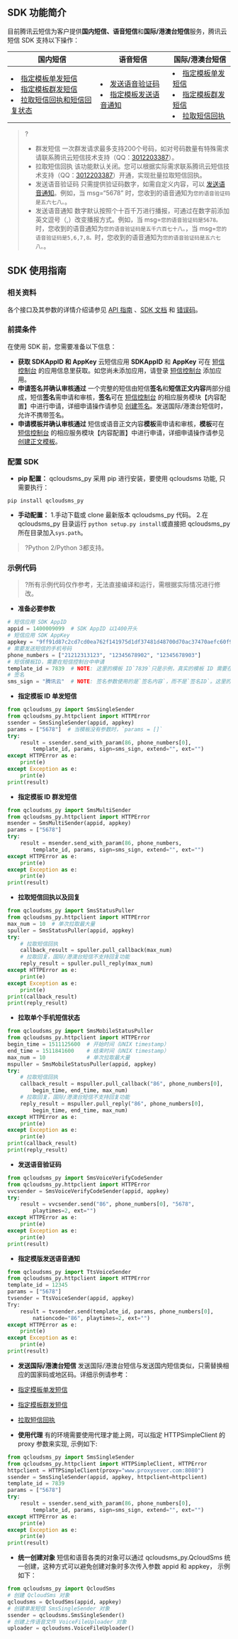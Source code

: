 ## SDK 功能简介
目前腾讯云短信为客户提供**国内短信、语音短信**和**国际/港澳台短信**服务，腾讯云短信 SDK 支持以下操作：

| 国内短信             | 语音短信               | 国际/港澳台短信                 |
| ------------------ | ---------------------- | ---------------- |
| <li>[指定模板单发短信](#指定模板单发短信)<li>[指定模板群发短信](#指定模板群发短信)<li>[拉取短信回执和短信回复状态](#拉取短信回执) | <li>[发送语音验证码](#发送语音验证码)<li>[指定模板发送语音通知](#指定模板发送语音通知) | <li>[指定模板单发短信](#指定模板单发短信)<li>[指定模板群发短信](#指定模板群发短信)<li>[拉取短信回执](#拉取短信回执) |

>?
>- 群发短信
>一次群发请求最多支持200个号码，如对号码数量有特殊需求请联系腾讯云短信技术支持（QQ：[3012203387](https://main.qcloudimg.com/raw/e674a37df984126f53ab9cbf4b9a168a.html)）。
>- 拉取短信回执
>该功能默认关闭。您可以根据实际需求联系腾讯云短信技术支持（QQ：[3012203387](https://main.qcloudimg.com/raw/e674a37df984126f53ab9cbf4b9a168a.html)）开通，实现批量拉取短信回执。
>- 发送语音验证码
>只需提供验证码数字，如需自定义内容，可以 [发送语音通知](#发送语音通知)。例如，当 msg=“5678” 时，您收到的语音通知为`您的语音验证码是五六七八。`。
>- 发送语音通知
>数字默认按照个十百千万进行播报，可通过在数字前添加英文逗号（,）改变播报方式。例如，当 msg=`您的语音验证码是5678。` 时，您收到的语音通知为`您的语音验证码是五千六百七十八。`，当 msg=`您的语音验证码是5,6,7,8。`时，您收到的语音通知为`您的语音验证码是五六七八。`。

## SDK 使用指南
### 相关资料
各个接口及其参数的详情介绍请参见 [API 指南](https://cloud.tencent.com/document/product/382/13297) 、[SDK 文档](https://github.com/qcloudsms/qcloudsms_py) 和 [错误码](https://cloud.tencent.com/document/product/382/3771)。

### 前提条件
在使用 SDK 前，您需要准备以下信息：
- **获取 SDKAppID 和 AppKey**
云短信应用 **SDKAppID** 和 **AppKey** 可在 [短信控制台](https://console.cloud.tencent.com/sms) 的应用信息里获取。如您尚未添加应用，请登录 [短信控制台](https://console.cloud.tencent.com/sms) 添加应用。
- **申请签名并确认审核通过**
一个完整的短信由短信**签名**和**短信正文内容**两部分组成，短信**签名**需申请和审核，**签名**可在 [短信控制台](https://console.cloud.tencent.com/sms) 的相应服务模块【内容配置】中进行申请，详细申请操作请参见 [创建签名](https://cloud.tencent.com/document/product/382/36136#Sign)。发送国际/港澳台短信时，允许不携带签名。
- **申请模板并确认审核通过**
短信或语音正文内容**模板**需申请和审核，**模板**可在 [短信控制台](https://console.cloud.tencent.com/sms) 的相应服务模块【内容配置】中进行申请，详细申请操作请参见 [创建正文模板](https://cloud.tencent.com/document/product/382/36136#Template)。


### 配置 SDK

- **pip 配置：**
qcloudsms_py 采用 pip 进行安装，要使用 qcloudsms 功能, 只需要执行：
```shell
pip install qcloudsms_py
```
- **手动配置：**
 1.手动下载或 clone 最新版本 qcloudsms_py 代码。
 2.在 qcloudsms_py 目录运行 `python setup.py install`或直接把 qcloudsms_py 所在目录加入`sys.path`。
 >?Python 2/Python 3都支持。

### 示例代码
>?所有示例代码仅作参考，无法直接编译和运行，需根据实际情况进行修改。

- **准备必要参数**
```python
# 短信应用 SDK AppID
appid = 1400009099  # SDK AppID 以1400开头
# 短信应用 SDK AppKey
appkey = "9ff91d87c2cd7cd0ea762f141975d1df37481d48700d70ac37470aefc60f9bad"
# 需要发送短信的手机号码
phone_numbers = ["21212313123", "12345678902", "12345678903"]
# 短信模板ID，需要在短信控制台中申请
template_id = 7839  # NOTE: 这里的模板 ID`7839`只是示例，真实的模板 ID 需要在短信控制台中申请
# 签名
sms_sign = "腾讯云"  # NOTE: 签名参数使用的是`签名内容`，而不是`签名ID`。这里的签名"腾讯云"只是示例，真实的签名需要在短信控制台中申请
```


<a id="指定模板单发短信" ></a>
- **指定模板 ID 单发短信**
```python
from qcloudsms_py import SmsSingleSender
from qcloudsms_py.httpclient import HTTPError
ssender = SmsSingleSender(appid, appkey)
params = ["5678"]  # 当模板没有参数时，`params = []`
try:
    result = ssender.send_with_param(86, phone_numbers[0],
        template_id, params, sign=sms_sign, extend="", ext="") 
except HTTPError as e:
    print(e)
except Exception as e:
    print(e)
print(result)
```


<a id="指定模板群发短信" ></a>
- **指定模板 ID 群发短信**
```python
from qcloudsms_py import SmsMultiSender
from qcloudsms_py.httpclient import HTTPError
msender = SmsMultiSender(appid, appkey)
params = ["5678"]
try:
    result = msender.send_with_param(86, phone_numbers,
        template_id, params, sign=sms_sign, extend="", ext="")
except HTTPError as e:
    print(e)
except Exception as e:
    print(e)
print(result)
```


<a id="拉取短信回执" ></a>
- **拉取短信回执以及回复**
```python
from qcloudsms_py import SmsStatusPuller
from qcloudsms_py.httpclient import HTTPError
max_num = 10  # 单次拉取最大量
spuller = SmsStatusPuller(appid, appkey)
try:
    # 拉取短信回执
    callback_result = spuller.pull_callback(max_num)
    # 拉取回复，国际/港澳台短信不支持回复功能
    reply_result = spuller.pull_reply(max_num)
except HTTPError as e:
    print(e)
except Exception as e:
    print(e)
print(callback_result)
print(reply_result)
```


- **拉取单个手机短信状态**
```python
from qcloudsms_py import SmsMobileStatusPuller
from qcloudsms_py.httpclient import HTTPError
begin_time = 1511125600  # 开始时间（UNIX timestamp）
end_time = 1511841600    # 结束时间（UNIX timestamp）
max_num = 10             # 单次拉取最大量
mspuller = SmsMobileStatusPuller(appid, appkey)
try:
    # 拉取短信回执
    callback_result = mspuller.pull_callback("86", phone_numbers[0],
        begin_time, end_time, max_num)
    # 拉取回复，国际/港澳台短信不支持回复功能
    reply_result = mspuller.pull_reply("86", phone_numbers[0],
        begin_time, end_time, max_num)
except HTTPError as e:
    print(e)
except Exception as e:
    print(e)
print(callback_result)
print(reply_result)
```

<a id="发送语音验证码" ></a>
- **发送语音验证码**
```python
from qcloudsms_py import SmsVoiceVerifyCodeSender
from qcloudsms_py.httpclient import HTTPError
vvcsender = SmsVoiceVerifyCodeSender(appid, appkey)
try:
    result = vvcsender.send("86", phone_numbers[0], "5678",
        playtimes=2, ext="")
except HTTPError as e:
    print(e)
except Exception as e:
    print(e)
print(result)
```

<a id="指定模板发送语音通知" ></a>
- **指定模版发送语音通知**
```python
from qcloudsms_py import TtsVoiceSender
from qcloudsms_py.httpclient import HTTPError
template_id = 12345
params = ["5678"]
tvsender = TtsVoiceSender(appid, appkey)
Try:
    result = tvsender.send(template_id, params, phone_numbers[0],
        nationcode="86", playtimes=2, ext="")
except HTTPError as e:
    print(e)
except Exception as e:
    print(e)
print(result)
```

- **发送国际/港澳台短信**
发送国际/港澳台短信与发送国内短信类似，只需替换相应的国家码或地区码。详细示例请参考：
 - [指定模板单发短信](#指定模板单发短信)
 - [指定模板群发短信](#指定模板群发短信)
 - [拉取短信回执](#拉取短信回执)

- **使用代理**
有的环境需要使用代理才能上网，可以指定 HTTPSimpleClient 的 proxy 参数来实现, 示例如下:
```python
from qcloudsms_py import SmsSingleSender
from qcloudsms_py.httpclient import HTTPSimpleClient, HTTPError
httpclient = HTTPSimpleClient(proxy="www.proxysever.com:8080")
ssender = SmsSingleSender(appid, appkey, httpclient=httpclient)
template_id = 7839
params = ["5678"]
try:
    result = ssender.send_with_param(86, phone_numbers[0],
        template_id, params, sign=sms_sign, extend="", ext="")
except HTTPError as e:
    print(e)
except Exception as e:
    print(e)
print(result)
```

- **统一创建对象**
短信和语音各类的对象可以通过 qcloudsms_py.QcloudSms 统一创建，这种方式可以避免创建对象时多次传入参数 appid 和 appkey， 示例如下：
```python
from qcloudsms_py import QcloudSms
# 创建 QcloudSms 对象
qcloudsms = QcloudSms(appid, appkey)
# 创建单发短信 SmsSingleSender 对象
ssender = qcloudsms.SmsSingleSender()
# 创建上传语音文件 VoiceFileUploader 对象
uploader = qcloudsms.VoiceFileUploader()
```

